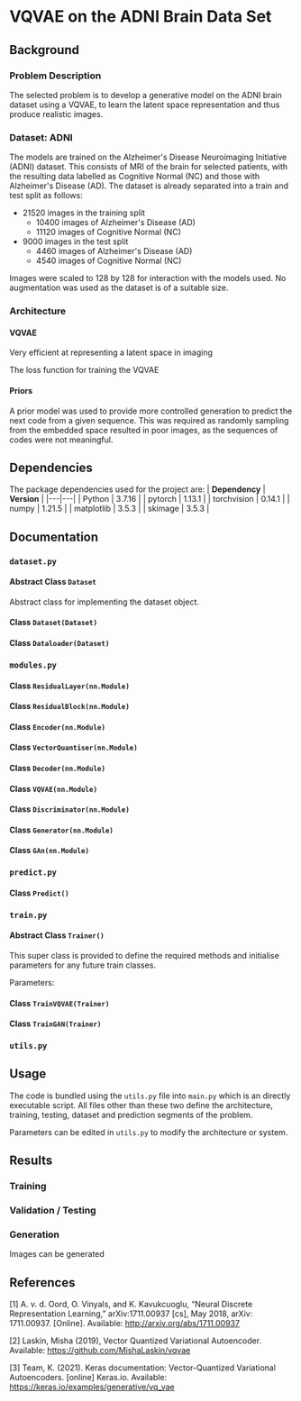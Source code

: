 # VQVAE on the ADNI Brain Data Set

## Background
### Problem Description
The selected problem is to develop a generative model on the ADNI brain dataset using a VQVAE, to learn the latent space representation and thus produce realistic images.

### Dataset: ADNI
The models are trained on the Alzheimer's Disease Neuroimaging Initiative (ADNI) dataset. This consists of MRI of the brain for selected patients, with the resulting data labelled as Cognitive Normal (NC) and those with Alzheimer's Disease (AD). The dataset is already separated into a train and test split as follows:

- 21520 images in the training split
    - 10400 images of Alzheimer's Disease (AD)
    - 11120 images of Cognitive Normal (NC)
- 9000 images in the test split
    - 4460 images of Alzheimer's Disease (AD)
    - 4540 images of Cognitive Normal (NC)

Images were scaled to 128 by 128 for interaction with the models used. No augmentation was used as the dataset is of a suitable size.

### Architecture
#### VQVAE

Very efficient at representing a latent space in imaging

The loss function for training the VQVAE

#### Priors
A prior model was used to provide more controlled generation to predict the next code from a given sequence. This was required as randomly sampling from the embedded space resulted in poor images, as the sequences of codes were not meaningful. 


## Dependencies
The package dependencies used for the project are:
| **Dependency** | **Version** |
|---|---|
| Python | 3.7.16 |
| pytorch | 1.13.1 |
| torchvision | 0.14.1 |
| numpy | 1.21.5 |
| matplotlib | 3.5.3 |
| skimage | 3.5.3 |

## Documentation
### `dataset.py`
#### Abstract Class `Dataset`
Abstract class for implementing the dataset object.

#### Class `Dataset(Dataset)`

#### Class `Dataloader(Dataset)`



### `modules.py`
#### Class `ResidualLayer(nn.Module)`
#### Class `ResidualBlock(nn.Module)`
#### Class `Encoder(nn.Module)`
#### Class `VectorQuantiser(nn.Module)`
#### Class `Decoder(nn.Module)`
#### Class `VQVAE(nn.Module)`
#### Class `Discriminator(nn.Module)`
#### Class `Generator(nn.Module)`
#### Class `GAn(nn.Module)`


### `predict.py`
#### Class `Predict()`

### `train.py`
#### Abstract Class `Trainer()`
This super class is provided to define the required methods and initialise parameters for any future train classes.

Parameters:

#### Class `TrainVQVAE(Trainer)`
#### Class `TrainGAN(Trainer)`


### `utils.py`


## Usage
The code is bundled using the `utils.py` file into `main.py` which is an directly executable script. All files other than these two define the architecture, training, testing, dataset and prediction segments of the problem.

Parameters can be edited in `utils.py` to modify the architecture or system.


## Results
### Training

### Validation / Testing

### Generation
Images can be generated

## References
[1] A. v. d. Oord, O. Vinyals, and K. Kavukcuoglu, “Neural Discrete Representation Learning,”
arXiv:1711.00937 [cs], May 2018, arXiv: 1711.00937. [Online]. Available: http://arxiv.org/abs/1711.00937

[2] Laskin, Misha (2019), Vector Quantized Variational Autoencoder. Available: https://github.com/MishaLaskin/vqvae

[3] Team, K. (2021). Keras documentation: Vector-Quantized Variational Autoencoders. [online] Keras.io. Available: https://keras.io/examples/generative/vq_vae


